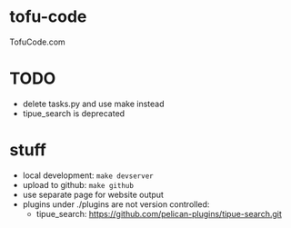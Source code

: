 # tofu-code
TofuCode.com

# TODO 
* delete tasks.py and use make instead 
* tipue_search is deprecated 

# stuff
* local development: `make devserver`
* upload to github: `make github`
* use separate page for website output
* plugins under ./plugins are not version controlled: 
    * tipue_search: https://github.com/pelican-plugins/tipue-search.git
